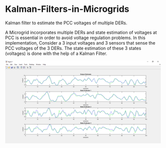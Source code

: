 # Kalman-Filters-in-Microgrids

Kalman filter to estimate the PCC voltages of multiple DERs. 

A Microgrid incorporates multiple DERs and state estimation of voltages at PCC is essential in order to avoid voltage regulation problems. 
In this implementation, Consider a 3 input voltages and 3 sensors that sense the PCC voltages of the 3 DERs. 
The state estimation of these 3 states (voltages) is done with the help of a Kalman Filter. 


![Image](https://github.com/vishwas1101/KF-in-microgrids/blob/main/KF_plot1.png)